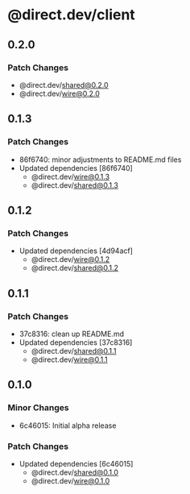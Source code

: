 # @direct.dev/client

## 0.2.0

### Patch Changes

- @direct.dev/shared@0.2.0
- @direct.dev/wire@0.2.0

## 0.1.3

### Patch Changes

- 86f6740: minor adjustments to README.md files
- Updated dependencies [86f6740]
  - @direct.dev/wire@0.1.3
  - @direct.dev/shared@0.1.3

## 0.1.2

### Patch Changes

- Updated dependencies [4d94acf]
  - @direct.dev/wire@0.1.2
  - @direct.dev/shared@0.1.2

## 0.1.1

### Patch Changes

- 37c8316: clean up README.md
- Updated dependencies [37c8316]
  - @direct.dev/shared@0.1.1
  - @direct.dev/wire@0.1.1

## 0.1.0

### Minor Changes

- 6c46015: Initial alpha release

### Patch Changes

- Updated dependencies [6c46015]
  - @direct.dev/shared@0.1.0
  - @direct.dev/wire@0.1.0
